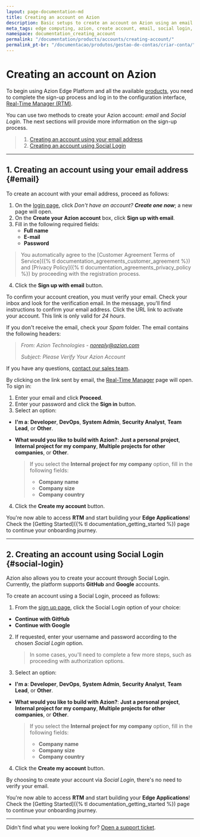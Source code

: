 ```yaml
---
layout: page-documentation-md
title: Creating an account on Azion
description: Basic setups to create an account on Azion using an email address and through Social Login.
meta_tags: edge computing, azion, create account, email, social login, sign up
namespace: documentation_creating_account
permalink: "/documentation/products/accounts/creating-account/"
permalink_pt-br: "/documentacao/produtos/gestao-de-contas/criar-conta/"
---
```


# Creating an account on Azion

To begin using Azion Edge Platform and all the available [products](https://www.azion.com/en/documentation/products), you need to complete the sign-up process and log in to the configuration interface, [Real-Time Manager (RTM)](https://manager.azion.com/).

You can use two methods to create your Azion account: *email* and *Social Login*. The next sections will provide more information on the sign-up process.

> 1. [Creating an account using your email address](#email)
> 2. [Creating an account using Social Login](#social-login)

---

## 1. Creating an account using your email address {#email}

To create an account with your email address, proceed as follows:

1. On the [login page](https://sso.azion.com/login), click *Don't have an account? **Create one now***; a new page will open.
2. On the **Create your Azion account** box, click **Sign up with email**.
3. Fill in the following required fields:
    * **Full name**
    * **E-mail**
    * **Password**

> You automatically agree to the [Customer Agreement Terms of Service]({% tl documentation_agreements_customer_agreement %}) and [Privacy Policy]({% tl documentation_agreements_privacy_policy %}) by proceeding with the registration process.

4. Click the **Sign up with email** button.

To confirm your account creation, you must verify your email. Check your inbox and look for the verification email.
In the message, you'll find instructions to confirm your email address. Click the URL link to activate your account. This link is only valid for *24 hours*.

If you don't receive the email, check your *Spam* folder. The email contains the following headers:

> *From: Azion Technologies - noreply@azion.com*
>
> *Subject: Please Verify Your Azion Account*

If you have any questions, [contact our sales team](https://www.azion.com/en/contact-sales/).

By clicking on the link sent by email, the [Real-Time Manager](https://manager.azion.com/) page will open. To sign in:

1. Enter your email and click **Proceed**.
2. Enter your password and click the **Sign in** button. 
3. Select an option:
* **I'm a**: **Developer**, **DevOps**, **System Admin**, **Security Analyst**, **Team Lead**, or **Other**.
* **What would you like to build with Azion?**: **Just a personal project**, **Internal project for my company**, **Multiple projects for other companies**, or **Other**.

    >If you select the **Internal project for my company** option, fill in the following fields:
    > * **Company name**
    > * **Company size**
    > * **Company country**

4. Click the **Create my account** button.

You're now able to access **RTM** and start building your **Edge Applications**! Check the [Getting Started]({% tl documentation_getting_started %}) page to continue your onboarding journey.

---

## 2. Creating an account using Social Login {#social-login}

Azion also allows you to create your account through Social Login. Currently, the platform supports **GitHub** and **Google** accounts.

To create an account using a Social Login, proceed as follows:

1. From the [sign up page](https://manager.azion.com/signup), click the Social Login option of your choice:

* **Continue with GitHub**
* **Continue with Google**

2. If requested, enter your username and password according to the chosen *Social Login* option.

   > In some cases, you'll need to complete a few more steps, such as proceeding with authorization options.

3. Select an option:
* **I'm a**: **Developer**, **DevOps**, **System Admin**, **Security Analyst**, **Team Lead**, or **Other**.
* **What would you like to build with Azion?**: **Just a personal project**, **Internal project for my company**, **Multiple projects for other companies**, or **Other**.

    >If you select the **Internal project for my company** option, fill in the following fields:
    > * **Company name**
    > * **Company size**
    > * **Company country**

4. Click the **Create my account** button.

By choosing to create your account via *Social Login*, there's no need to verify your email.

You're now able to access **RTM** and start building your **Edge Applications**! Check the [Getting Started]({% tl documentation_getting_started %}) page to continue your onboarding journey.

---

Didn't find what you were looking for? [Open a support ticket](https://tickets.azion.com/).
